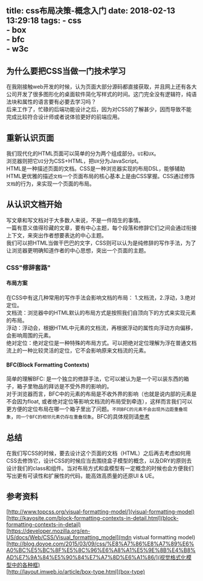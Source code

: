 title: css布局决策-概念入门
date: 2018-02-13 13:29:18
tags:
    - css  
    - box  
    - bfc  
    - w3c  
---

## 为什么要把CSS当做一门技术学习  
  在我刚接触web开发的时候，认为页面大部分源码都直接获取，并且网上还有各大公司开发了很多图形化的桌面软件简化写样式的时间。这门完全没有逻辑符，纯语法块和属性的语言要有必要去学习吗？  
  后来工作了，忙碌的后端功能设计之后，因为对CSS的了解甚少，因而导致不能完成比较符合设计师或者说体验更好的前端应用。  

## 重新认识页面  
  我们现代化的HTML页面可以简单的分为两个组成部分。`UI`和`UX`。  
  浏览器则把它`UI`分为CSS+HTML，把`UX`分为JavaScript。  
  HTML是一种描述页面的文档。CSS是一种浏览器实现的布局DSL，能够辅助HTML更优雅的描述`文档`一个页面布局的核心基本上是由CSS掌握。CSS通过修饰`文档`的行为，来实现一个页面的布局。  

## 从认识文档开始  
  写文章和写文档对于大多数人来说，不是一件陌生的事情。  
  一篇有意义值得珍藏的文章，要有中心主题，每个段落和修辞它们之间会通过衔接上下文，来突出作者想要表达的中心主题。  
  我们可以把HTML当做干巴巴的文字，CSS则可以认为是纯修辞的写作手法，为了让浏览器更明确知道作者的中心思想，突出一个页面的主题。  

### CSS"修辞套路"  
#### 布局方案  
  在CSS中有这几种常用的写作手法会影响文档的布局： 1.文档流，2.浮动，3.绝对定位。  
  文档流：浏览器中的HTML默认的布局方式是按照我们自顶向下的方式来实现元素的布局。  
  浮动：浮动会，根据HTML中元素的文档流，再根据浮动的属性向浮动方向偏移，会影响周围的元素。  
  绝对定位：绝对定位是一种特殊的布局方式。可以把绝对定位理解为浮在普通文档流上的一种比较灵活的定位，它不会影响原来文档流的元素。  
#### BFC(Block Formatting Contexts)  
  简单的理解BFC: 是一个独立的修辞手法，它可以被认为是一个可以装东西的箱子，箱子里物品的拜访是不受外界的影响的。  
  对于浏览器而言，BFC中的元素的布局是不收外界的影响（也就是说内部的元素是不会因为float, 或者绝对定位等影响文档流的布局受到牵连），这样而言我们可以更方便的定位布局在哪一个箱子里出了问题。`不同BFC的元素不会出现外边距重叠现象`，`同一个BFC的相邻元素仍存在重叠现象`。BFC的具体规则请[参考](https://developer.mozilla.org/zh-CN/docs/Web/Guide/CSS/Block_formatting_context/)    

## 总结  
  在我们写CSS的时候，要去设计这个页面的文档（HTML）之后再去考虑如何用CSS去修饰它，设计CSS的时候应当去围绕盒子模型的概念，以及DRY的原则去设计我们的class和组件。当对布局方式和盒模型有一定概念的时候也会方便我们写出更有可读性和扩展性的代码，能高效高质量的还原UI & UE。    

## 参考资料  
  [http://www.topcss.org/visual-formatting-model/](visual-formatting-model)  
  [http://kayosite.com/block-formatting-contexts-in-detail.html](block-formatting-contexts-in-detail)  
  [https://developer.mozilla.org/en-US/docs/Web/CSS/Visual_formatting_model](mdn vistual formatting model)  
  [http://blog.doyoe.com/2015/03/09/css/%E8%A7%86%E8%A7%89%E6%A0%BC%E5%BC%8F%E5%8C%96%E6%A8%A1%E5%9E%8B%E4%B8%AD%E7%9A%84%E5%90%84%E7%A7%8D%E6%A1%86/](视觉格式化模型中的各种框)  
  [http://layout.imweb.io/article/box-type.html](box-type)  
